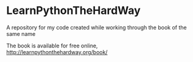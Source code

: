 LearnPythonTheHardWay
=====================

A repository for my code created while working through the book of the same name

The book is available for free online, http://learnpythonthehardway.org/book/
